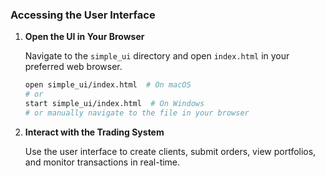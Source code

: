 ### Accessing the User Interface

1. **Open the UI in Your Browser**

   Navigate to the `simple_ui` directory and open `index.html` in your preferred web browser.

   ```bash
   open simple_ui/index.html  # On macOS
   # or
   start simple_ui/index.html  # On Windows
   # or manually navigate to the file in your browser
   ```

2. **Interact with the Trading System**

   Use the user interface to create clients, submit orders, view portfolios, and monitor transactions in real-time.